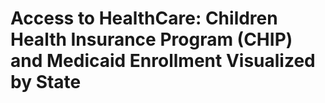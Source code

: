 # Access to HealthCare: Children Health Insurance Program (CHIP) and Medicaid Enrollment Visualized by State
